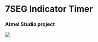 # 7SEG Indicator Timer 
### Atmel Studio project 

<img src="https://i.postimg.cc/d0CZrNFf/123.png">
